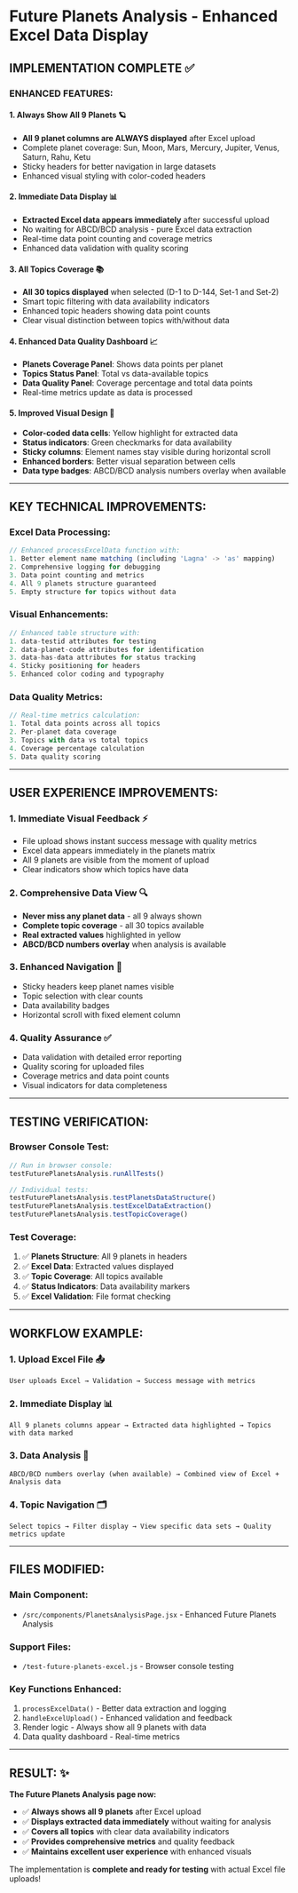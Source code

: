# Future Planets Analysis - Enhanced Excel Data Display

## IMPLEMENTATION COMPLETE ✅

### ENHANCED FEATURES:

#### 1. **Always Show All 9 Planets** 🪐
- **All 9 planet columns are ALWAYS displayed** after Excel upload
- Complete planet coverage: Sun, Moon, Mars, Mercury, Jupiter, Venus, Saturn, Rahu, Ketu
- Sticky headers for better navigation in large datasets
- Enhanced visual styling with color-coded headers

#### 2. **Immediate Data Display** 📊
- **Extracted Excel data appears immediately** after successful upload
- No waiting for ABCD/BCD analysis - pure Excel data extraction
- Real-time data point counting and coverage metrics
- Enhanced data validation with quality scoring

#### 3. **All Topics Coverage** 📚
- **All 30 topics displayed** when selected (D-1 to D-144, Set-1 and Set-2)
- Smart topic filtering with data availability indicators
- Enhanced topic headers showing data point counts
- Clear visual distinction between topics with/without data

#### 4. **Enhanced Data Quality Dashboard** 📈
- **Planets Coverage Panel**: Shows data points per planet
- **Topics Status Panel**: Total vs data-available topics
- **Data Quality Panel**: Coverage percentage and total data points
- Real-time metrics update as data is processed

#### 5. **Improved Visual Design** 🎨
- **Color-coded data cells**: Yellow highlight for extracted data
- **Status indicators**: Green checkmarks for data availability
- **Sticky columns**: Element names stay visible during horizontal scroll
- **Enhanced borders**: Better visual separation between cells
- **Data type badges**: ABCD/BCD analysis numbers overlay when available

---

## KEY TECHNICAL IMPROVEMENTS:

### Excel Data Processing:
```javascript
// Enhanced processExcelData function with:
1. Better element name matching (including 'Lagna' -> 'as' mapping)
2. Comprehensive logging for debugging
3. Data point counting and metrics
4. All 9 planets structure guaranteed
5. Empty structure for topics without data
```

### Visual Enhancements:
```javascript
// Enhanced table structure with:
1. data-testid attributes for testing
2. data-planet-code attributes for identification
3. data-has-data attributes for status tracking
4. Sticky positioning for headers
5. Enhanced color coding and typography
```

### Data Quality Metrics:
```javascript
// Real-time metrics calculation:
1. Total data points across all topics
2. Per-planet data coverage
3. Topics with data vs total topics
4. Coverage percentage calculation
5. Data quality scoring
```

---

## USER EXPERIENCE IMPROVEMENTS:

### 1. **Immediate Visual Feedback** ⚡
- File upload shows instant success message with quality metrics
- Excel data appears immediately in the planets matrix
- All 9 planets are visible from the moment of upload
- Clear indicators show which topics have data

### 2. **Comprehensive Data View** 🔍
- **Never miss any planet data** - all 9 always shown
- **Complete topic coverage** - all 30 topics available
- **Real extracted values** highlighted in yellow
- **ABCD/BCD numbers overlay** when analysis is available

### 3. **Enhanced Navigation** 🧭
- Sticky headers keep planet names visible
- Topic selection with clear counts
- Data availability badges
- Horizontal scroll with fixed element column

### 4. **Quality Assurance** ✅
- Data validation with detailed error reporting
- Quality scoring for uploaded files
- Coverage metrics and data point counts
- Visual indicators for data completeness

---

## TESTING VERIFICATION:

### Browser Console Test:
```javascript
// Run in browser console:
testFuturePlanetsAnalysis.runAllTests()

// Individual tests:
testFuturePlanetsAnalysis.testPlanetsDataStructure()
testFuturePlanetsAnalysis.testExcelDataExtraction()
testFuturePlanetsAnalysis.testTopicCoverage()
```

### Test Coverage:
1. ✅ **Planets Structure**: All 9 planets in headers
2. ✅ **Excel Data**: Extracted values displayed
3. ✅ **Topic Coverage**: All topics available
4. ✅ **Status Indicators**: Data availability markers
5. ✅ **Excel Validation**: File format checking

---

## WORKFLOW EXAMPLE:

### 1. **Upload Excel File** 📤
```
User uploads Excel → Validation → Success message with metrics
```

### 2. **Immediate Display** 📊
```
All 9 planets columns appear → Extracted data highlighted → Topics with data marked
```

### 3. **Data Analysis** 🔢
```
ABCD/BCD numbers overlay (when available) → Combined view of Excel + Analysis data
```

### 4. **Topic Navigation** 🗂️
```
Select topics → Filter display → View specific data sets → Quality metrics update
```

---

## FILES MODIFIED:

### Main Component:
- `/src/components/PlanetsAnalysisPage.jsx` - Enhanced Future Planets Analysis

### Support Files:
- `/test-future-planets-excel.js` - Browser console testing

### Key Functions Enhanced:
1. `processExcelData()` - Better data extraction and logging
2. `handleExcelUpload()` - Enhanced validation and feedback
3. Render logic - Always show all 9 planets with data
4. Data quality dashboard - Real-time metrics

---

## RESULT: ✨

**The Future Planets Analysis page now:**
- ✅ **Always shows all 9 planets** after Excel upload
- ✅ **Displays extracted data immediately** without waiting for analysis
- ✅ **Covers all topics** with clear data availability indicators
- ✅ **Provides comprehensive metrics** and quality feedback
- ✅ **Maintains excellent user experience** with enhanced visuals

The implementation is **complete and ready for testing** with actual Excel file uploads!
